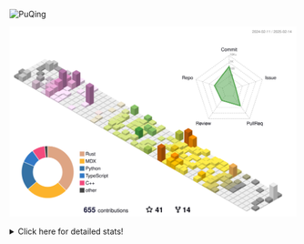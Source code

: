 ![PuQing](https://user-images.githubusercontent.com/27223114/171565019-9a56fae6-b08b-421f-99db-7e830da42371.png)

![](./profile-3d-contrib/profile-season-animate.svg)

<details>
<summary>Click here for detailed stats!</summary>

<!--START_SECTION:waka-->
![Lines of code](https://img.shields.io/badge/From%20Hello%20World%20I%27ve%20Written-1.8%20million%20lines%20of%20code-blue)

**🐱 My GitHub Data** 

> 📦 418.1 kB Used in GitHub's Storage 
 > 
> 🏆 37 Contributions in the Year 2025
 > 
> 🚫 Not Opted to Hire
 > 
> 📜 38 Public Repositories 
 > 
> 🔑 33 Private Repositories 
 > 
**I'm an Early 🐤** 

```text
🌞 Morning                774 commits         ██░░░░░░░░░░░░░░░░░░░░░░░   08.45 % 
🌆 Daytime                4102 commits        ███████████░░░░░░░░░░░░░░   44.76 % 
🌃 Evening                2098 commits        ██████░░░░░░░░░░░░░░░░░░░   22.89 % 
🌙 Night                  2191 commits        ██████░░░░░░░░░░░░░░░░░░░   23.91 % 
```


📊 **This Week I Spent My Time On** 

```text
💬 Programming Languages: 
Rust                     10 hrs 39 mins      █████████████░░░░░░░░░░░░   51.06 % 
Other                    3 hrs 52 mins       █████░░░░░░░░░░░░░░░░░░░░   18.56 % 
TOML                     1 hr 39 mins        ██░░░░░░░░░░░░░░░░░░░░░░░   07.92 % 
Communicating            1 hr 2 mins         █░░░░░░░░░░░░░░░░░░░░░░░░   04.97 % 
Music                    1 hr 1 min          █░░░░░░░░░░░░░░░░░░░░░░░░   04.94 % 

🔥 Editors: 
VS Code                  14 hrs 2 mins       █████████████████░░░░░░░░   67.29 % 
Telegram                 3 hrs 44 mins       ████░░░░░░░░░░░░░░░░░░░░░   17.93 % 
Mail                     1 hr 2 mins         █░░░░░░░░░░░░░░░░░░░░░░░░   04.97 % 
NetEaseMusic             1 hr 1 min          █░░░░░░░░░░░░░░░░░░░░░░░░   04.94 % 
MicrosoftPowerPoint      54 mins             █░░░░░░░░░░░░░░░░░░░░░░░░   04.35 % 

💻 Operating System: 
WSL                      14 hrs 2 mins       █████████████████░░░░░░░░   67.29 % 
Mac                      6 hrs 49 mins       ████████░░░░░░░░░░░░░░░░░   32.71 % 
```


<!--END_SECTION:waka-->
</details>
